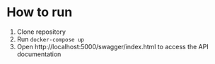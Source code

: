 # How to run
1. Clone repository
2. Run `docker-compose up`
3. Open http://localhost:5000/swagger/index.html to access the API documentation